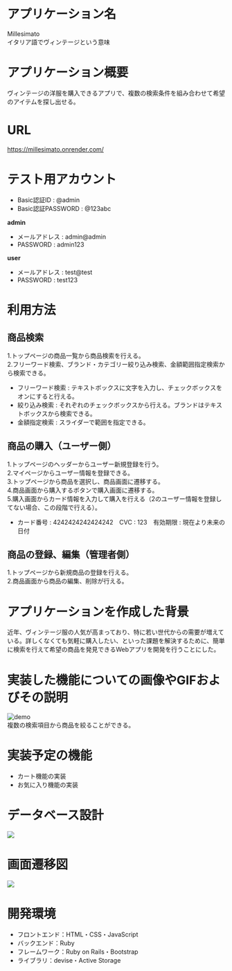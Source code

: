 # アプリケーション名  
Millesimato  
イタリア語でヴィンテージという意味

# アプリケーション概要  
ヴィンテージの洋服を購入できるアプリで、複数の検索条件を組み合わせて希望のアイテムを探し出せる。

# URL  
https://millesimato.onrender.com/  

# テスト用アカウント  
* Basic認証ID : @admin  
* Basic認証PASSWORD : @123abc

**admin**  
* メールアドレス : admin@admin  
* PASSWORD : admin123

**user**
* メールアドレス : test@test  
* PASSWORD : test123

# 利用方法  
## 商品検索  
1.トップページの商品一覧から商品検索を行える。  
2.フリーワード検索、ブランド・カテゴリー絞り込み検索、金額範囲指定検索から検索できる。  
* フリーワード検索 : テキストボックスに文字を入力し、チェックボックスをオンにすると行える。
* 絞り込み検索 : それぞれのチェックボックスから行える。ブランドはテキストボックスから検索できる。
* 金額指定検索 : スライダーで範囲を指定できる。

## 商品の購入（ユーザー側）  
1.トップページのヘッダーからユーザー新規登録を行う。  
2.マイページからユーザー情報を登録できる。  
3.トップページから商品を選択し、商品画面に遷移する。  
4.商品画面から購入するボタンで購入画面に遷移する。  
5.購入画面からカード情報を入力して購入を行える（2のユーザー情報を登録してない場合、この段階で行える）。  
* カード番号 : 4242424242424242　CVC : 123　有効期限 : 現在より未来の日付

## 商品の登録、編集（管理者側）  
1.トップページから新規商品の登録を行える。  
2.商品画面から商品の編集、削除が行える。  

# アプリケーションを作成した背景  
近年、ヴィンテージ服の人気が高まっており、特に若い世代からの需要が増えている。詳しくなくても気軽に購入したい、といった課題を解決するために、簡単に検索を行えて希望の商品を発見できるWebアプリを開発を行うことにした。  

# 実装した機能についての画像やGIFおよびその説明  
![demo](https://furima202501.s3.ap-northeast-1.amazonaws.com/ezgif-2507cfb3cc0cf.gif)  
複数の検索項目から商品を絞ることができる。  

# 実装予定の機能  
* カート機能の実装
* お気に入り機能の実装

# データベース設計  
<img src="https://furima202501.s3.ap-northeast-1.amazonaws.com/entity-relationship+diagram.png">  

# 画面遷移図  
<img src="https://furima202501.s3.ap-northeast-1.amazonaws.com/screen+transition+diagram.png">  

# 開発環境  
* フロントエンド：HTML・CSS・JavaScript
* バックエンド：Ruby
* フレームワーク：Ruby on Rails・Bootstrap
* ライブラリ：devise・Active Storage
